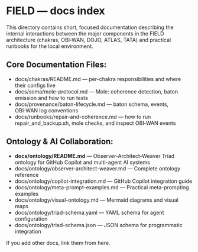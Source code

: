 # FIELD — docs index

This directory contains short, focused documentation describing the internal interactions
between the major components in the FIELD architecture (chakras, OBI‑WAN, DOJO, ATLAS, TATA)
and practical runbooks for the local environment.

## Core Documentation Files:
- docs/chakras/README.md — per-chakra responsibilities and where their configs live
- docs/soma/mole-protocol.md — Mole: coherence detection, baton emission and how to run tests
- docs/provenance/baton-lifecycle.md — baton schema, events, OBI‑WAN log conventions
- docs/runbooks/repair-and-coherence.md — how to run repair_and_backup.sh, mole checks, and inspect OBI‑WAN events

## Ontology & AI Collaboration:
- **docs/ontology/README.md** — Observer-Architect-Weaver Triad ontology for GitHub Copilot and multi-agent AI systems
- docs/ontology/observer-architect-weaver.md — Complete ontology reference
- docs/ontology/copilot-integration.md — GitHub Copilot integration guide
- docs/ontology/meta-prompt-examples.md — Practical meta-prompting examples
- docs/ontology/visual-ontology.md — Mermaid diagrams and visual maps
- docs/ontology/triad-schema.yaml — YAML schema for agent configuration
- docs/ontology/triad-schema.json — JSON schema for programmatic integration

If you add other docs, link them from here.